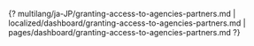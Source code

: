 {? multilang/ja-JP/granting-access-to-agencies-partners.md | localized/dashboard/granting-access-to-agencies-partners.md | pages/dashboard/granting-access-to-agencies-partners.md ?}
